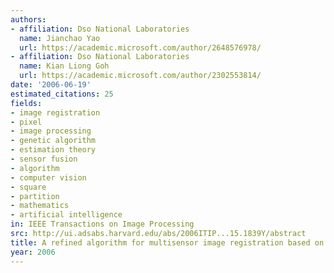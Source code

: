 ```yaml
---
authors:
- affiliation: Dso National Laboratories
  name: Jianchao Yao
  url: https://academic.microsoft.com/author/2648576978/
- affiliation: Dso National Laboratories
  name: Kian Liong Goh
  url: https://academic.microsoft.com/author/2302553814/
date: '2006-06-19'
estimated_citations: 25
fields:
- image registration
- pixel
- image processing
- genetic algorithm
- estimation theory
- sensor fusion
- algorithm
- computer vision
- square
- partition
- mathematics
- artificial intelligence
in: IEEE Transactions on Image Processing
src: http://ui.adsabs.harvard.edu/abs/2006ITIP...15.1839Y/abstract
title: A refined algorithm for multisensor image registration based on pixel migration
year: 2006
---
```

